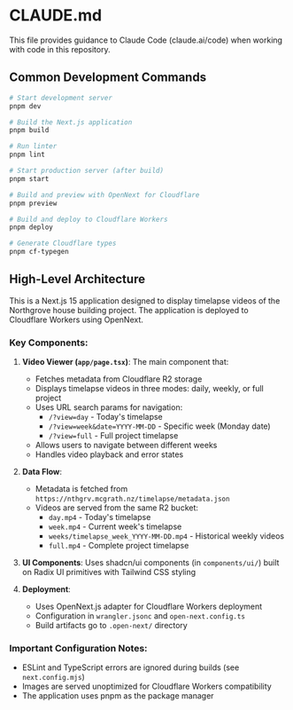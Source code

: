 # CLAUDE.md

This file provides guidance to Claude Code (claude.ai/code) when working with code in this repository.

## Common Development Commands

```bash
# Start development server
pnpm dev

# Build the Next.js application
pnpm build

# Run linter
pnpm lint

# Start production server (after build)
pnpm start

# Build and preview with OpenNext for Cloudflare
pnpm preview

# Build and deploy to Cloudflare Workers
pnpm deploy

# Generate Cloudflare types
pnpm cf-typegen
```

## High-Level Architecture

This is a Next.js 15 application designed to display timelapse videos of the Northgrove house building project. The application is deployed to Cloudflare Workers using OpenNext.

### Key Components:

1. **Video Viewer (`app/page.tsx`)**: The main component that:
   - Fetches metadata from Cloudflare R2 storage
   - Displays timelapse videos in three modes: daily, weekly, or full project
   - Uses URL search params for navigation:
     - `/?view=day` - Today's timelapse
     - `/?view=week&date=YYYY-MM-DD` - Specific week (Monday date)
     - `/?view=full` - Full project timelapse
   - Allows users to navigate between different weeks
   - Handles video playback and error states

2. **Data Flow**:
   - Metadata is fetched from `https://nthgrv.mcgrath.nz/timelapse/metadata.json`
   - Videos are served from the same R2 bucket:
     - `day.mp4` - Today's timelapse
     - `week.mp4` - Current week's timelapse
     - `weeks/timelapse_week_YYYY-MM-DD.mp4` - Historical weekly videos
     - `full.mp4` - Complete project timelapse

3. **UI Components**: Uses shadcn/ui components (in `components/ui/`) built on Radix UI primitives with Tailwind CSS styling

4. **Deployment**:
   - Uses OpenNext.js adapter for Cloudflare Workers deployment
   - Configuration in `wrangler.jsonc` and `open-next.config.ts`
   - Build artifacts go to `.open-next/` directory

### Important Configuration Notes:

- ESLint and TypeScript errors are ignored during builds (see `next.config.mjs`)
- Images are served unoptimized for Cloudflare Workers compatibility
- The application uses pnpm as the package manager
